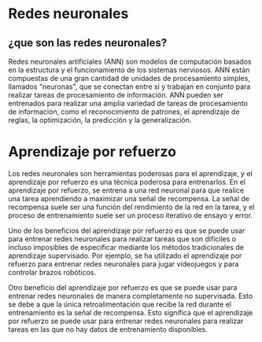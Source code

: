 # Redes neuronales

## ¿que son las redes neuronales?

Redes neuronales artificiales (ANN) son modelos de computación basados en la estructura y el funcionamiento de los sistemas nerviosos. ANN están compuestas de una gran cantidad de unidades de procesamiento simples, llamados "neuronas", que se conectan entre sí y trabajan en conjunto para realizar tareas de procesamiento de información. ANN pueden ser entrenados para realizar una amplia variedad de tareas de procesamiento de información, como el reconocimiento de patrones, el aprendizaje de reglas, la optimización, la predicción y la generalización. 

# Aprendizaje por refuerzo

Los redes neuronales son herramientas poderosas para el aprendizaje, y el aprendizaje por refuerzo es una técnica poderosa para entrenarlos. En el aprendizaje por refuerzo, se entrena a una red neuronal para que realice una tarea aprendiendo a maximizar una señal de recompensa. La señal de recompensa suele ser una función del rendimiento de la red en la tarea, y el proceso de entrenamiento suele ser un proceso iterativo de ensayo y error.

Uno de los beneficios del aprendizaje por refuerzo es que se puede usar para entrenar redes neuronales para realizar tareas que son difíciles o incluso imposibles de especificar mediante los métodos tradicionales de aprendizaje supervisado. Por ejemplo, se ha utilizado el aprendizaje por refuerzo  para entrenar redes neuronales para jugar videojuegos y para controlar brazos robóticos.

Otro beneficio del aprendizaje por refuerzo es que se puede usar para entrenar redes neuronales de manera completamente no supervisada. Esto se debe a que la única retroalimentación que recibe la red durante el entrenamiento es la señal de recompensa. Esto significa que el aprendizaje por refuerzo se puede usar para entrenar redes neuronales para realizar tareas en las que no hay datos de entrenamiento disponibles.
